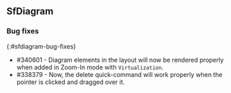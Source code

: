 ## SfDiagram

### Bug fixes
{:#sfdiagram-bug-fixes}

* \#340601 - Diagram elements in the layout will now be rendered properly when added in Zoom-In mode with `Virtualization`.
* \#338379 - Now, the delete quick-command will work properly when the pointer is clicked and dragged over it.